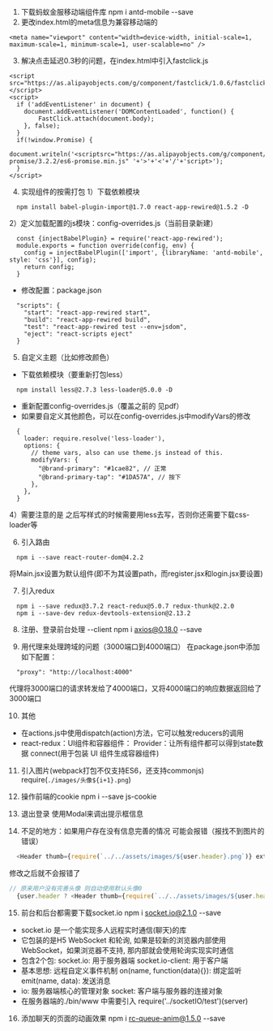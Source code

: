 1. 下载蚂蚁金服移动端组件库
  npm i antd-mobile --save
2. 更改index.html的meta信息为兼容移动端的
```
<meta name="viewport" content="width=device-width, initial-scale=1, maximum-scale=1, minimum-scale=1, user-scalable=no" />
```
3. 解决点击延迟0.3秒的问题，在index.html中引入fastclick.js
```
<script src="https://as.alipayobjects.com/g/component/fastclick/1.0.6/fastclick.js"></script>
<script>
  if ('addEventListener' in document) {
    document.addEventListener('DOMContentLoaded', function() {
        FastClick.attach(document.body); 
    }, false);
  }
  if(!window.Promise) {
    document.writeln('<scriptsrc="https://as.alipayobjects.com/g/component/es6-promise/3.2.2/es6-promise.min.js" '+'>'+'<'+'/'+'script>');
  }
</script>
```
4. 实现组件的按需打包
1）下载依赖模块
```
  npm install babel-plugin-import@1.7.0 react-app-rewired@1.5.2 -D
```
2）定义加载配置的js模块：config-overrides.js（当前目录新建）
```
  const {injectBabelPlugin} = require('react-app-rewired'); 
  module.exports = function override(config, env) {
    config = injectBabelPlugin(['import', {libraryName: 'antd-mobile', style: 'css'}], config);
    return config;
  }
```
* 修改配置：package.json
```
  "scripts": {
    "start": "react-app-rewired start",
    "build": "react-app-rewired build",
    "test": "react-app-rewired test --env=jsdom",
    "eject": "react-scripts eject"
  }
```
5. 自定义主题（比如修改颜色）
* 下载依赖模块（要重新打包less）
```
  npm install less@2.7.3 less-loader@5.0.0 -D
```
* 重新配置config-overrides.js（覆盖之前的 见pdf）
* 如果要自定义其他颜色，可以在config-overrides.js中modifyVars的修改
```
  {
    loader: require.resolve('less-loader'),
    options: {
      // theme vars, also can use theme.js instead of this.
      modifyVars: {
        "@brand-primary": "#1cae82", // 正常
        "@brand-primary-tap": "#1DA57A", // 按下
      },
    },
  }
```
4）需要注意的是 之后写样式的时候需要用less去写，否则你还需要下载css-loader等

6. 引入路由
```
  npm i --save react-router-dom@4.2.2
```
将Main.jsx设置为默认组件(即不为其设置path，而register.jsx和login.jsx要设置)

7. 引入redux
```
  npm i --save redux@3.7.2 react-redux@5.0.7 redux-thunk@2.2.0
  npm i --save-dev redux-devtools-extension@2.13.2
```
8. 注册、登录前台处理 --client
  npm i axios@0.18.0 --save

9. 用代理来处理跨域的问题（3000端口到4000端口）
在package.json中添加如下配置：
```
  "proxy": "http://localhost:4000"         
```
代理将3000端口的请求转发给了4000端口，又将4000端口的响应数据返回给了3000端口

10. 其他
* 在actions.js中使用dispatch(action)方法，它可以触发reducers的调用
* react-redux：UI组件和容器组件：
  Provider：让所有组件都可以得到state数据
  connect(用于包装 UI 组件生成容器组件)

11. 引入图片(webpack打包不仅支持ES6，还支持commonjs)
  require(`./images/头像${i+1}.png`)

12. 操作前端的cookie
npm i --save js-cookie

13. 退出登录
  使用Modal来调出提示框信息

14. 不足的地方：如果用户存在没有信息完善的情况 可能会报错（报找不到图片的错误）
```javascript
  <Header thumb={require(`../../assets/images/${user.header}.png`)} extra={user.username}/>
```
修改之后就不会报错了
```javascript
// 原来用户没有完善头像 则自动使用默认头像0
  {user.header ? <Header thumb={require(`../../assets/images/${user.header}.png`)} extra={user.username}/> : <Header thumb={require(`../../assets/images/头像0.png`)}  extra={user.username}/>}
```

15. 前台和后台都需要下载socket.io
  npm i socket.io@2.1.0 --save
* socket.io 是一个能实现多人远程实时通信(聊天)的库
* 它包装的是H5 WebSocket 和轮询, 如果是较新的浏览器内部使用WebSocket，如果浏览器不支持, 那内部就会使用轮询实现实时通信
* 包含2个包:
    socket.io: 用于服务器端
    socket.io-client: 用于客户端
* 基本思想: 远程自定义事件机制
  on(name, function(data){}): 绑定监听
  emit(name, data): 发送消息
* io: 服务器端核心的管理对象
  socket: 客户端与服务器的连接对象
* 在服务器端的./bin/www 中需要引入
  require('../socketIO/test')(server)

16. 添加聊天的页面的动画效果
npm i rc-queue-anim@1.5.0 --save
